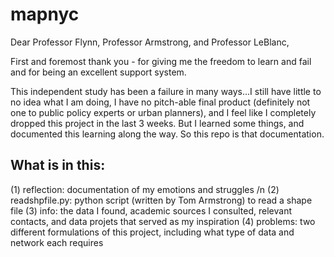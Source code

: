 # mapnyc
Dear Professor Flynn, Professor Armstrong, and Professor LeBlanc, 

First and foremost thank you - for giving me the freedom to learn and fail and for being an excellent support system. 

This independent study has been a failure in many ways...I still have little to no idea what I am doing, I have no pitch-able final product (definitely not one to public policy experts or urban planners), and I feel like I completely dropped this project in the last 3 weeks. But I learned some things, and documented this learning along the way. So this repo is that documentation. 

## What is in this: 
(1) reflection: documentation of my emotions and struggles /n
(2) readshpfile.py: python script (written by Tom Armstrong) to read a shape file 
(3) info: the data I found, academic sources I consulted, relevant contacts, and data projets that served as my inspiration
(4) problems: two different formulations of this project, including what type of data and network each requires 
